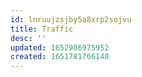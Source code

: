 ```yaml
---
id: lnruujzsjby5a8xrp2sojvu
title: Traffic
desc: ''
updated: 1652906975952
created: 1651781766140
---
```


